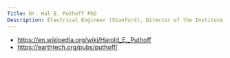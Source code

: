 ```yaml
---
Title: Dr. Hal E. Puthoff PhD
Description: Electrical Engineer (Stanford), Director of the Institute for Advanced Studies at Austin, Chairman of the Science Advisory Board of Bigelow Aerospace
---
```

* https://en.wikipedia.org/wiki/Harold_E._Puthoff
* https://earthtech.org/pubs/puthoff/